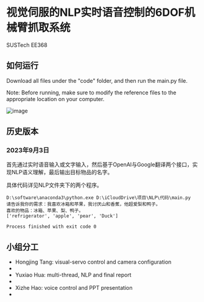 # 视觉伺服的NLP实时语音控制的6DOF机械臂抓取系统

SUSTech EE368

## 如何运行

Download all files under the "code" folder, and then run the main.py file.

Note: Before running, make sure to modify the reference files to the appropriate location on your computer.

![image](https://github.com/HuaYuXiao/Visual-servo-NLP-based-6DOF-Manipulator-Grasp-System/assets/100033111/668a3de3-0216-46da-9722-6250f476714b)

## 历史版本

### 2023年9月3日

首先通过实时语音输入或文字输入，然后基于OpenAI与Google翻译两个接口，实现NLP语义理解，最后输出目标物品的名字。

具体代码详见NLP文件夹下的两个程序。

```shell
D:\software\anaconda3\python.exe D:\iCloudDrive\项目\NLP\代码\main.py 
请告诉我你的需求：我喜欢冰箱和苹果，我讨厌山和香蕉，他超爱梨和鸭子。
喜欢的物品：冰箱、苹果、梨、鸭子。
['refrigerator', 'apple', 'pear', 'Duck']

Process finished with exit code 0
```

## 小组分工

- Hongjing Tang: visual-servo control and camera configuration
- 
- Yuxiao Hua: multi-thread, NLP and final report
- 
- Xizhe Hao: voice control and PPT presentation
- 
